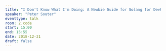 ```yaml
---
title: "I Don't Know What I'm Doing: A Newbie Guide for Golang for DevOps"
speaker: "Peter Souter"
eventtype: talk
room: 2.code
start: 15:00
end: 15:55
date: 2018-12-31
draft: false
---
```

